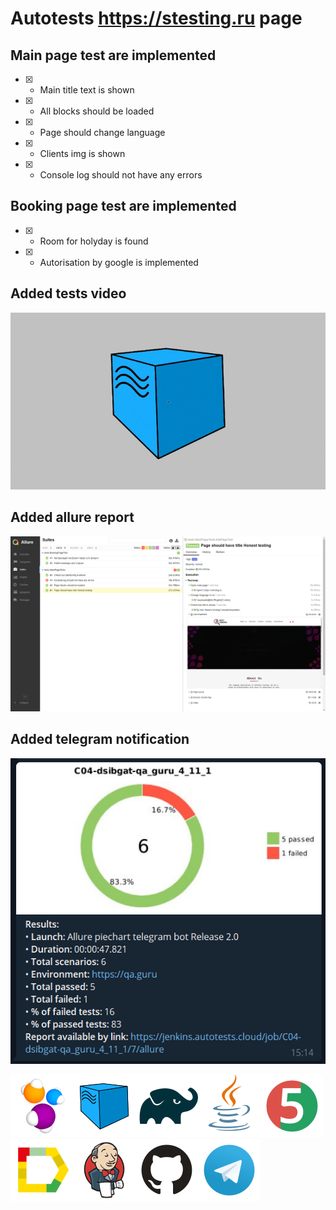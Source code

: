 # Autotests https://stesting.ru page
## Main page test are implemented
- [X] - Main title text is shown
- [X] - All blocks should be loaded
- [X] - Page should change language
- [X] - Clients img is shown
- [X] - Console log should not have any errors

## Booking page test are implemented
- [X] - Room for holyday is found
- [X] - Autorisation by google is implemented

## Added tests video
![Video](files/test-gif.gif)

## Added allure report
![Allure](files/allure-report.png)

## Added telegram notification
![Telegram](files/telegram-notification.png)


![Selenide](files/stack/Selenide.png)![Selenoid](files/stack/Selenoid.png)![Gradle](files/stack/Gradle.png)![Java](files/stack/Java.png)![JUnit5](files/stack/JUnit5.png)![Allure_Report](files/stack/Allure_Report.png)![Jenkins](files/stack/Jenkins.png)![Github](files/stack/Github.png)![Telegram](files/stack/Telegram.png)
